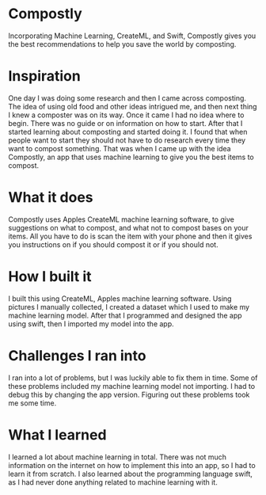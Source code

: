 # Compostly
Incorporating Machine Learning, CreateML, and Swift, Compostly gives you the best recommendations to help you save the world by composting.

# Inspiration
One day I was doing some research and then I came across composting. The idea of using old food and other ideas intrigued me, and then next thing I knew a composter was on its way. Once it came I had no idea where to begin. There was no guide or on information on how to start. After that I started learning about composting and started doing it. I found that when people want to start they should not have to do research every time they want to compost something. That was when I came up with the idea Compostly, an app that uses machine learning to give you the best items to compost.

# What it does

Compostly uses Apples CreateML machine learning software, to give suggestions on what to compost, and what not to compost bases on your items. All you have to do is scan the item with your phone and then it gives you instructions on if you should compost it or if you should not.

# How I built it

I built this using CreateML, Apples machine learning software. Using pictures I manually collected, I created a dataset which I used to make my machine learning model. After that I programmed and designed the app using swift, then I imported my model into the app.

# Challenges I ran into

I ran into a lot of problems, but I was luckily able to fix them in time. Some of these problems included my machine learning model not importing. I had to debug this by changing the app version. Figuring out these problems took me some time.

# What I learned

I learned a lot about machine learning in total. There was not much information on the internet on how to implement this into an app, so I had to learn it from scratch. I also learned about the programming language swift, as I had never done anything related to machine learning with it. 
